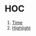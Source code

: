 HOC
===

1. [Time](https://github.com/AnastasiaLunina/react-ra/tree/main/hoc/time)
1. [Highlight](https://github.com/AnastasiaLunina/react-ra/tree/main/hoc/highlight)